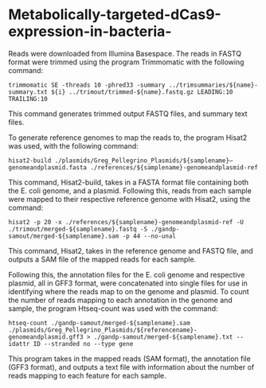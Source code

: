 # Metabolically-targeted-dCas9-expression-in-bacteria-

Reads were downloaded from Illumina Basespace.  The reads in FASTQ format were trimmed using the program Trimmomatic with the following command:

`trimmomatic SE -threads 10 -phred33 -summary ../trimsummaries/${name}-summary.txt ${i} ../trimout/trimmed-${name}.fastq.gz LEADING:10 TRAILING:10`

This command generates trimmed output FASTQ files, and summary text files.

To generate reference genomes to map the reads to, the program Hisat2 was used, with the following command:

`hisat2-build ./plasmids/Greg_Pellegrino_Plasmids/${samplename}—genomeandplasmid.fasta ./references/${samplename}-genomeandplasmid-ref`

This command, Hisat2-build, takes in a FASTA format file containing both the E. coli genome, and a plasmid. Following this, reads from each sample were mapped to their respective reference genome with Hisat2, using the command:

`hisat2 -p 20 -x ./references/${samplename}-genomeandplasmid-ref -U ./trimout/merged-${samplename}.fastq -S ./gandp-samout/merged-${samplename}.sam -p 44 --no-unal`

This command, Hisat2, takes in the reference genome and FASTQ file, and outputs a SAM file of the mapped reads for each sample.

Following this, the annotation files for the E. coli genome and respective plasmid, all in GFF3 format, were concatenated into single files for use in identifying where the reads map to on the genome and plasmid. To count the number of reads mapping to each annotation in the genome and sample, the program Htseq-count was used with the command:

`htseq-count ./gandp-samout/merged-${samplename}.sam ./plasmids/Greg_Pellegrino_Plasmids/${referencename}-genomeandplasmid.gff3 > ./gandp-samout/merged-${samplename}.txt --idattr ID --stranded no --type gene`

This program takes in the mapped reads (SAM format), the annotation file (GFF3 format), and outputs a text file with information about the number of reads mapping to each feature for each sample.
